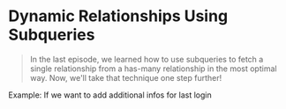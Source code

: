 # Dynamic Relationships Using Subqueries

> In the last episode, we learned how to use subqueries to fetch a single relationship from a has-many relationship in the most optimal way. Now, we'll take that technique one step further!

Example: If we want to add additional infos for last login
